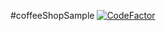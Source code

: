 #coffeeShopSample
[![CodeFactor](https://www.codefactor.io/repository/github/solaris0051/coffeeshopsample/badge)](https://www.codefactor.io/repository/github/solaris0051/coffeeshopsample)
